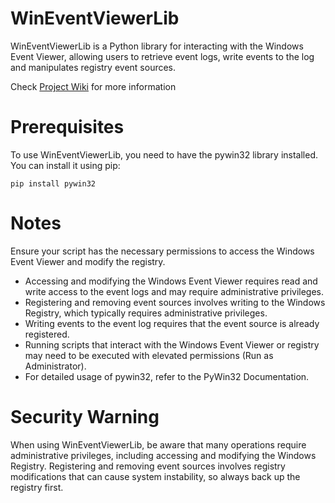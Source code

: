 # WinEventViewerLib

WinEventViewerLib is a Python library for interacting with the Windows Event Viewer, allowing users to retrieve event logs, write events to the log and manipulates registry event sources.

Check [Project Wiki](https://github.com/djakubas/WinEventViewerLib/wiki) for more information

# Prerequisites

To use WinEventViewerLib, you need to have the pywin32 library installed. You can install it using pip:

<code>pip install pywin32
</code>

# Notes
Ensure your script has the necessary permissions to access the Windows Event Viewer and modify the registry.
* Accessing and modifying the Windows Event Viewer requires read and write access to the event logs and may require administrative privileges.
* Registering and removing event sources involves writing to the Windows Registry, which typically requires administrative privileges.
* Writing events to the event log requires that the event source is already registered.
* Running scripts that interact with the Windows Event Viewer or registry may need to be executed with elevated permissions (Run as Administrator).
* For detailed usage of pywin32, refer to the PyWin32 Documentation.

# Security Warning
When using WinEventViewerLib, be aware that many operations require administrative privileges, including accessing and modifying the Windows Registry. Registering and removing event sources involves registry modifications that can cause system instability, so always back up the registry first.



